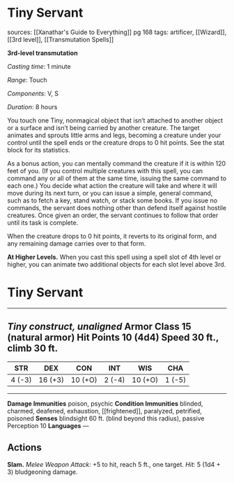 # Tiny Servant
sources: [[Xanathar's Guide to Everything]] pg 168
tags: artificer, [[Wizard]], [[3rd level]], [[Transmutation Spells]]

**3rd-level transmutation**

*Casting time*: 1 minute

*Range*: Touch

*Components*: V, S

*Duration*: 8 hours

You touch one Tiny, nonmagical object that isn’t attached to another object or a surface and isn’t being carried by another creature. The target animates and sprouts little arms and legs, becoming a creature under your control until the spell ends or the creature drops to 0 hit points. See the stat block for its statistics.

As a bonus action, you can mentally command the creature if it is within 120 feet of you. (If you control multiple creatures with this spell, you can command any or all of them at the same time, issuing the same command to each one.) You decide what action the creature will take and where it will move during its next turn, or you can issue a simple, general command, such as to fetch a key, stand watch, or stack some books. If you issue no commands, the servant does nothing other than defend itself against hostile creatures. Once given an order, the servant continues to follow that order until its task is complete.

When the creature drops to 0 hit points, it reverts to its original form, and any remaining damage carries over to that form.

**At Higher Levels.** When you cast this spell using a spell slot of 4th level or higher, you can animate two additional objects for each slot level above 3rd.

# Tiny Servant
---
*Tiny construct, unaligned*
**Armor Class** 15 (natural armor)
**Hit Points** 10 (4d4)
**Speed** 30 ft., climb 30 ft.
---
| STR  |  DEX  |  CON  |  INT |  WIS  |  CHA |
|:----:|:-----:|:-----:|:----:|:-----:|:----:|
|4 (-3)|16 (+3)|10 (+O)|2 (-4)|10 (+O)|1 (-5)|
---
**Damage Immunities** poison, psychic
**Condition Immunities** blinded, charmed, deafened, exhaustion, [[frightened]], paralyzed, petrified, poisoned
**Senses** blindsight 60 ft. (blind beyond this radius), passive Perception 10
**Languages** —

## Actions
**Slam.** *Melee Weapon Attack:* +5 to hit, reach 5 ft., one target.
*Hit:* 5 (1d4 + 3) bludgeoning damage.
